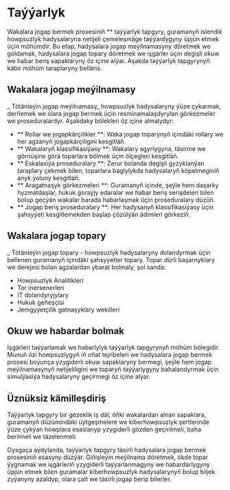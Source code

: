 # Taýýarlyk

Wakalara jogap bermek prosesiniň ** taýýarlyk tapgyry, guramanyň islendik howpsuzlyk hadysalaryna netijeli çemeleşmäge taýýardygyny üpjün etmek üçin möhümdir. Bu etap, hadysalara jogap meýilnamasyny döretmek we goldamak, hadysalara jogap topary döretmek we işgärler üçin degişli okuw we habar beriş sapaklaryny öz içine alýar. Aşakda taýýarlyk tapgyrynyň käbir möhüm taraplaryny belläris.

## Wakalara jogap meýilnamasy

_ Tötänleýin jogap meýilnamasy_ howpsuzlyk hadysalaryny ýüze çykarmak, derňemek we olara jogap bermek üçin resminamalaşdyrylan görkezmeler we proseduralardyr. Aşakdaky bölekleri öz içine almalydyr:

- ** Rollar we jogapkärçilikler **: Waka jogap toparynyň içindäki rollary we her agzanyň jogapkärçiligini kesgitläň.
- ** Wakalaryň klassifikasiýasy **: Wakalary agyrlygyna, täsirine we görnüşine görä toparlara bölmek üçin ölçegleri kesgitläň.
- ** Eskalasiýa proseduralary **: Zerur bolanda degişli gyzyklanýan taraplary çekmek bilen, toparlara baglylykda hadysalaryň köpelmeginiň anyk ýoluny kesgitläň.
- ** Aragatnaşyk görkezmeleri **: Guramanyň içinde, şeýle hem daşarky hyzmatdaşlar, hukuk goraýjy edaralar we habar beriş serişdeleri bilen bolup geçýän wakalar barada habarlaşmak üçin proseduralary düzüň.
- ** Jogap beriş proseduralary **: Her hadysanyň klassifikasiýasy üçin şahsyýeti kesgitlemekden başlap çözülýän ädimleri görkeziň.

## Wakalara jogap topary

_ Tötänleýin jogap topary - howpsuzlyk hadysalaryny dolandyrmak üçin bellenen guramanyň içindäki şahsyýetler topary. Topar dürli başarnyklary we derejesi bolan agzalardan ybarat bolmaly, şol sanda:

- Howpsuzlyk Analitikleri
- Tor inersenerleri
- IT dolandyryjylary
- Hukuk geňeşçisi
- Jemgyýetçilik gatnaşyklary wekilleri

## Okuw we habardar bolmak

Işgärleri taýýarlamak we habarlylyk taýýarlyk tapgyrynyň möhüm bölegidir. Munuň özi howpsuzlygyň iň oňat tejribeleri we hadysalara jogap bermek prosesi boýunça yzygiderli okuw sapaklaryny bermegi, şeýle hem jogap meýilnamasynyň netijeliligini we toparyň taýýarlygyny bahalandyrmak üçin simulýasiýa hadysalaryny geçirmegi öz içine alýar.

## Üznüksiz kämilleşdiriş

Taýýarlyk tapgyry bir gezeklik iş däl; öňki wakalardan alnan sapaklara, guramanyň düzümindäki üýtgeşmelere we kiberhowpsuzlyk şertlerinde ýüze çykýan howplara esaslanyp yzygiderli gözden geçirilmeli, baha berilmeli we täzelenmeli.

Gysgaça aýdylanda, taýýarlyk tapgyry täsirli hadysalara jogap bermek prosesiniň esasyny düzýär. Giňişleýin meýilnama döretmek, ökde topar ýygnamak we işgärleriň yzygiderli taýýarlanmagyny we habardarlygyny üpjün etmek bilen guramalar kiberhowpsuzlyk hadysalarynyň bolup biljek zyýanyny azaldyp, olara çalt we täsirli jogap berip bilerler.